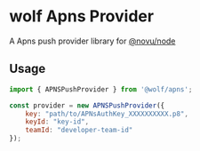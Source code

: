 # wolf Apns Provider

A Apns push provider library for [@novu/node](https://github.com/tecklens/tk-wolf/)

## Usage

```javascript
import { APNSPushProvider } from '@wolf/apns';

const provider = new APNSPushProvider({
    key: "path/to/APNsAuthKey_XXXXXXXXXX.p8",
    keyId: "key-id",
    teamId: "developer-team-id"
});
```
